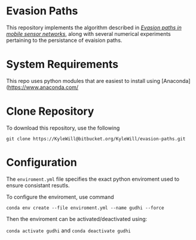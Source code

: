 # Evasion Paths

This repository implements the algorithm described in _[Evasion paths in mobile sensor networks](https://arxiv.org/pdf/1308.3536.pdf)_, along with several numerical experiments pertaining to the persistance of evaision paths.

# System Requirements
This repo uses python modules that are easiest to install using [Anaconda](https://www.anaconda.com/

# Clone Repository
To download this repository, use the following 

`git clone https://KyleWill@bitbucket.org/KyleWill/evasion-paths.git`

# Configuration 
The `enviroment.yml` file specifies the exact python enviroment used to ensure consistant resutls. 

To configure the enviroment, use command

`conda env create --file enviroment.yml --name gudhi --force`

Then the enviroment can be activated/deactivated using:

`conda activate gudhi`
and
`conda deactivate gudhi`




